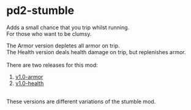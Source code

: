 # pd2-stumble
Adds a small chance that you trip whilst running.<br>
For those who want to be clumsy.<br>

The Armor version depletes all armor on trip.<br>
The Health version deals health damage on trip, but replenishes armor.<br>
<br>
There are two releases for this mod:<br>
1)   [v1.0-armor](https://github.com/ZiarayZ/pd2-stumble/releases/tag/v1.0-armor "v1.0-armor")<br>
2)   [v1.0-health](https://github.com/ZiarayZ/pd2-stumble/releases/tag/v1.0-health "v1.0-health")<br>
<br>
These versions are different variations of the stumble mod.
